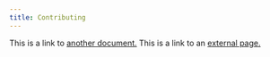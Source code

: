 ```yaml
---
title: Contributing
---
```


This is a link to [another document.](enterprise.md) This is a link to an [external page.](http://www.example.com/)
